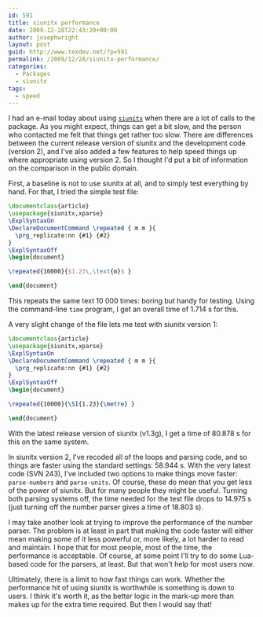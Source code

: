 ```yaml
---
id: 591
title: siunitx performance
date: 2009-12-28T22:43:20+00:00
author: josephwright
layout: post
guid: http://www.texdev.net/?p=591
permalink: /2009/12/28/siunitx-performance/
categories:
  - Packages
  - siunitx
tags:
  - speed
---
```

I had an e-mail today about using [`siunitx`](https://ctan.org/pkg/siunitx) when there are a lot of calls to the package. As you might expect, things can get a bit slow, and the person who contacted me felt that things get rather too slow. There are differences between the current release version of siunitx and the development code (version 2), and I've also added a few features to help speed things up where appropriate using version 2. So I thought I'd put a bit of information on the comparison in the public domain.

First, a baseline is not to use siunitx at all, and to simply test everything by hand. For that, I tried the simple test file:

```latex
\documentclass{article}
\usepackage{siunitx,xparse}
\ExplSyntaxOn
\DeclareDocumentCommand \repeated { m m }{
  \prg_replicate:nn {#1} {#2}
}
\ExplSyntaxOff
\begin{document}

\repeated{10000}{$1.23\,\text{m}$ }

\end{document}
```

This repeats the same text 10 000 times: boring but handy for testing. Using the command-line `time` program, I get an overall time of 1.714 s for this.

A very slight change of the file lets me test with siunitx version 1:

```latex
\documentclass{article}
\usepackage{siunitx,xparse}
\ExplSyntaxOn
\DeclareDocumentCommand \repeated { m m }{
  \prg_replicate:nn {#1} {#2}
}
\ExplSyntaxOff
\begin{document}

\repeated{10000}{\SI{1.23}{\metre} }

\end{document}
```

With the latest release version of siunitx (v1.3g), I get a time of 80.878 s for this on the same system.

In siunitx version 2, I've recoded all of the loops and parsing code, and so things are faster using the standard settings: 58.944 s. With the very latest code (SVN 243), I've included two options to make things move faster: `parse-numbers` and `parse-units`. Of course, these do mean that you get less of the power of siunitx. But for many people they might be useful. Turning both parsing systems off, the time needed for the test file drops to 14.975 s (just turning off the number parser gives a time of 18.803 s).

I may take another look at trying to improve the performance of the number parser. The problem is at least in part that making the code faster will either mean making some of it less powerful or, more likely, a lot harder to read and maintain. I hope that for most people, most of the time, the performance is acceptable. Of course, at some point I'll try to do some Lua-based code for the parsers, at least. But that won't help for most users now.

Ultimately, there is a limit to how fast things can work. Whether the performance hit of using siunitx is worthwhile is something is down to users. I think it's worth it, as the better logic in the mark-up more than makes up for the extra time required. But then I would say that!
